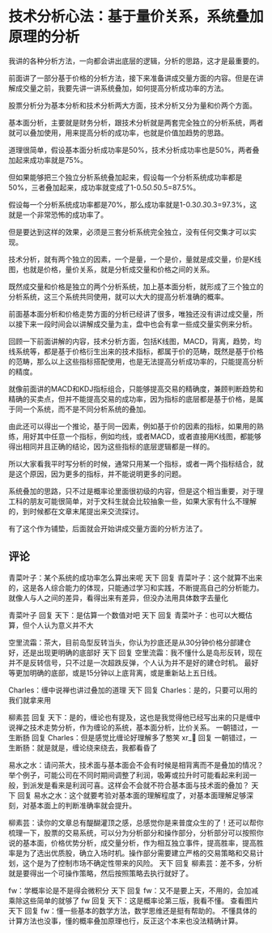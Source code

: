 # 技术分析心法：基于量价关系，系统叠加原理的分析
[基于量价关系，系统叠加原理的分析]: (https://articles.zsxq.com/id_ki0w6gag7akg.html)
[url]: (https://t.zsxq.com/6EUBImy)

我讲的各种分析方法，一向都会讲出底层的逻辑，分析的思路，这才是最重要的。

前面讲了一部分基于价格的分析方法，接下来准备讲成交量方面的内容。但是在讲解成交量之前，我要先讲一讲系统叠加，如何提高分析成功率的方法。

股票分析分为基本分析和技术分析两大方面，技术分析又分为量和价两个方面。

基本面分析，主要就是财务分析，跟技术分析就是两套完全独立的分析系统，两者就可以叠加使用，用来提高分析的成功率，也就是价值加趋势的思路。

道理很简单，假设基本面分析成功率是50%，技术分析成功率也是50%，两者叠加起来成功率就是75%。

但如果能够把三个独立分析系统叠加起来，假设每一个分析系统成功率都是50%，三者叠加起来，成功率就变成了1-0.5*0.5*0.5=87.5%。

假设每一个分析系统成功率都是70%，那么成功率就是1-0.3*0.3*0.3=97.3%，这就是一个非常恐怖的成功率了。

但是要达到这样的效果，必须是三套分析系统完全独立，没有任何交集才可以实现。

技术分析，就有两个独立的因素，一个是量，一个是价，量就是成交量，价是K线图，也就是价格，量价关系，就是分析成交量和价格之间的关系。

既然成交量和价格是独立的两个分析系统，加上基本面分析，就形成了三个独立的分析系统，这三个系统共同使用，就可以大大的提高分析准确的概率。

前面基本面分析和价格走势方面的分析已经讲了很多，唯独还没有讲过成交量，所以接下来一段时间会以讲解成交量为主，盘中也会有拿一些成交量实例来分析。

回顾一下前面讲解的内容，技术分析方面，包括K线图，MACD，背离，趋势，均线系统等，都是基于价格衍生出来的技术指标，都属于价的范畴，既然是基于价格的范畴，那么以上这些指标搭配使用，也是无法提高分析成功率的，只能提高分析的精度。

就像前面讲的MACD和KDJ指标组合，只能够提高交易的精确度，兼顾判断趋势和精确的买卖点，但并不能提高交易的成功率，因为指标的底层都是基于价格，是属于同一个系统，而不是不同分析系统的叠加。

由此还可以得出一个推论，基于同一因素，例如基于价的因素的指标，如果用的熟练，用好其中任意一个指标，例如均线，或者MACD，或者直接用K线图，都能够得出相同并且正确的结论，因为这些指标的底层逻辑都是一样的。

所以大家看我平时写分析的时候，通常只用某一个指标，或者一两个指标结合，就是这个原因，因为更多的指标，并不能说明更多的问题。

系统叠加的思路，只不过是概率论里面很初级的内容，但是这个相当重要，对于理工科的朋友可能很简单，对于文科生就会比较抽象一些，如果大家有什么不理解的，到时候都在文章末尾提出来交流探讨。

有了这个作为铺垫，后面就会开始讲成交量方面的分析方法了。

## 评论
青菜叶子：某个系统的成功率怎么算出来呢
天下 回复 青菜叶子：这个就算不出来的，这是各人综合能力的体现，只能通过学习和实践，不断提高自己的分析能力。
就像人与人之间的差异，看得出来有差异，但没办法用具体数字去量化

青菜叶子 回复 天下：是估算一个数值对吧
天下 回复 青菜叶子：也可以大概估算，但个人认为意义并不大

空里流霜：茶大，目前岛型反转当头，你认为抄底还是从30分钟价格分部建仓好，还是出现更明确的底部好
天下 回复 空里流霜：我不懂什么是岛形反转，现在并不是反转信号，只不过是一次超跌反弹，个人认为并不是好的建仓时机。
最好等更加明确的底部，或是15分钟以上底背离，或是重新站上五日线。


Charles：缠中说禅也讲过叠加的道理
天下 回复 Charles：是的，只要可以用的我们就拿来用

柳素芸 回复 天下：是的，缠论也有提及，这也是我觉得他已经写出来的只是缠中说禅之技术走势分析，作为缠论的系统，基本面分析，比价关系。
一朝错过，一生断肠 回复 Charles：但是感觉比缠论好理解多了憨笑
xr_🍒 回复 一朝错过，一生断肠：就是就是，缠论绕来绕去，我都看昏了

易水之水：请问茶大，技术面与基本面会不会有时候是相背离而不是叠加的情况？举个例子，可能公司在不同时期间调整了利润，吸筹或拉升时可能看起来利润一般，到派发是看来是利润可喜。这样会不会就不符合基本面与技术面的叠加？
天下 回复 易水之水：这个就要考验对基本面的理解程度了，对基本面理解足够深刻，对基本面上的判断准确率就会提升。

柳素芸：读你的文章总有醍醐灌顶之感，总感觉你是来普度众生的了！还可以帮你梳理一下，股票的交易系统，可以分为分析部分和操作部分，分析部分可以按照你说的基本面，价格优势分析，成交量分析，作为相互独立事件，提高胜率，提高胜率是为了选出优质股，确立入场时机。操作部分需要建立严格的交易策略和交易计划，这个是为了控制市场不确定性带来的风险。
天下 回复 柳素芸：差不多，分析就是要得出一个可操作策略，然后按照策略去执行就好了。

fw：学概率论是不是得会微积分
天下 回复 fw：又不是要上天，不用的，会加减乘除这些简单的就够了
fw 回复 天下：这是概率论第三版，我看不懂。 查看图片 
天下 回复 fw：懂一些基本的数学方法，数学思维还是挺有帮助的。
不懂具体的计算方法也没事，懂的概率叠加原理也行，反正这个本来也没法精确计算。